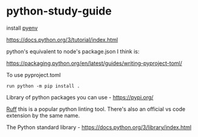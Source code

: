 # python-study-guide



install [pyenv](https://github.com/pyenv/pyenv)

https://docs.python.org/3/tutorial/index.html


python's equivalent to node's package.json I think is:

https://packaging.python.org/en/latest/guides/writing-pyproject-toml/



To use pyproject.toml

```
run python -m pip install .
```

Library of python packages you can use - https://pypi.org/


[Ruff](https://github.com/astral-sh/ruff) this is a popular python linting tool. There's also an official vs code extension by the same name. 


The Python standard library - https://docs.python.org/3/library/index.html
